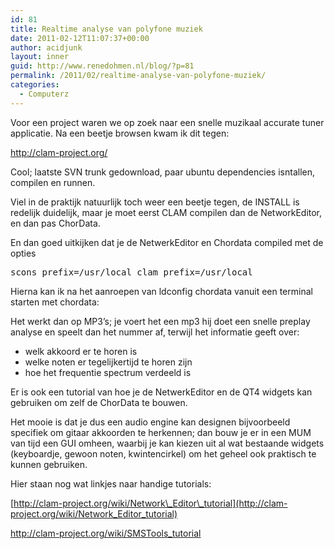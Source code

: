 ```yaml
---
id: 81
title: Realtime analyse van polyfone muziek
date: 2011-02-12T11:07:37+00:00
author: acidjunk
layout: inner
guid: http://www.renedohmen.nl/blog/?p=81
permalink: /2011/02/realtime-analyse-van-polyfone-muziek/
categories:
  - Computerz
---
```

Voor een project waren we op zoek naar een snelle muzikaal accurate tuner applicatie. Na een beetje browsen kwam ik dit tegen:

<http://clam-project.org/>

Cool; laatste SVN trunk gedownload, paar ubuntu dependencies isntallen, compilen en runnen.

Viel in de praktijk natuurlijk toch weer een beetje tegen, de INSTALL is redelijk duidelijk, maar je moet eerst CLAM compilen dan de NetworkEditor, en dan pas ChorData.

En dan goed uitkijken dat je de NetwerkEditor en Chordata compiled met de opties

<pre>scons prefix=/usr/local clam_prefix=/usr/local</pre>

Hierna kan ik na het aanroepen van ldconfig chordata vanuit een terminal starten met chordata:
  


Het werkt dan op MP3&#8217;s; je voert het een mp3 hij doet een snelle preplay analyse en speelt dan het nummer af, terwijl het informatie geeft over:

  * welk akkoord er te horen is
  * welke noten er tegelijkertijd te horen zijn
  * hoe het frequentie spectrum verdeeld is

Er is ook een tutorial van hoe je de NetwerkEditor en de QT4 widgets kan gebruiken om zelf de ChorData te bouwen.

Het mooie is dat je dus een audio engine kan designen bijvoorbeeld specifiek om gitaar akkoorden te herkennen; dan bouw je er in een MUM van tijd een GUI omheen, waarbij je kan kiezen uit al wat bestaande widgets (keyboardje, gewoon noten, kwintencirkel) om het geheel ook praktisch te kunnen gebruiken.

Hier staan nog wat linkjes naar handige tutorials:

[http://clam-project.org/wiki/Network\_Editor\_tutorial](http://clam-project.org/wiki/Network_Editor_tutorial)

<http://clam-project.org/wiki/SMSTools_tutorial>